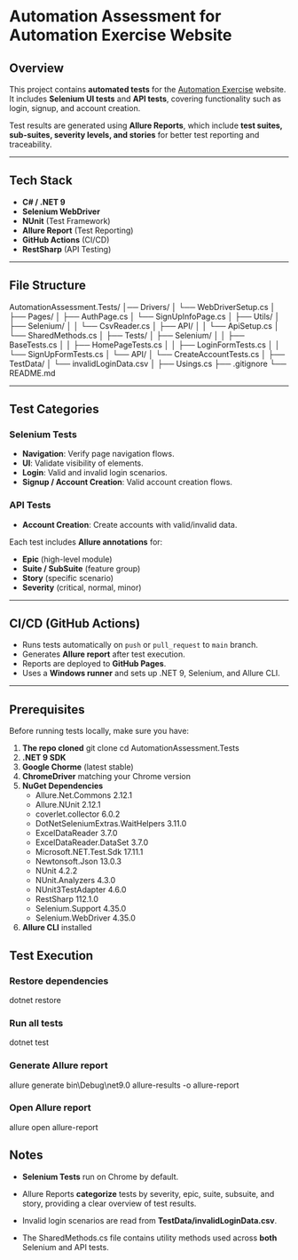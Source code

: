 # Automation Assessment for Automation Exercise Website

## Overview

This project contains **automated tests** for the [Automation Exercise](https://automationexercise.com) website.  
It includes **Selenium UI tests** and **API tests**, covering functionality such as login, signup, and account creation.

Test results are generated using **Allure Reports**, which include **test suites, sub-suites, severity levels, and stories** for better test reporting and traceability.

---

## Tech Stack

- **C# / .NET 9**
- **Selenium WebDriver**
- **NUnit** (Test Framework)
- **Allure Report** (Test Reporting)
- **GitHub Actions** (CI/CD)
- **RestSharp** (API Testing)

---

## File Structure

AutomationAssessment.Tests/
│── Drivers/
│ └── WebDriverSetup.cs
│
├── Pages/
│ ├── AuthPage.cs
│ └── SignUpInfoPage.cs
│
├── Utils/
│ ├── Selenium/
│ │ └── CsvReader.cs
│ ├── API/
│ │ └── ApiSetup.cs
│ └── SharedMethods.cs
│
├── Tests/
│ ├── Selenium/
│ │ ├── BaseTests.cs
│ │ ├── HomePageTests.cs
│ │ ├── LoginFormTests.cs
│ │ └── SignUpFormTests.cs
│ └── API/
│ └── CreateAccountTests.cs
│
├── TestData/
│ └── invalidLoginData.csv
│
├── Usings.cs
├── .gitignore
└── README.md

---

## Test Categories

### **Selenium Tests**

- **Navigation**: Verify page navigation flows.
- **UI**: Validate visibility of elements.
- **Login**: Valid and invalid login scenarios.
- **Signup / Account Creation**: Valid account creation flows.

### **API Tests**

- **Account Creation**: Create accounts with valid/invalid data.

Each test includes **Allure annotations** for:

- **Epic** (high-level module)
- **Suite / SubSuite** (feature group)
- **Story** (specific scenario)
- **Severity** (critical, normal, minor)

---

## CI/CD (GitHub Actions)

- Runs tests automatically on `push` or `pull_request` to `main` branch.
- Generates **Allure report** after test execution.
- Reports are deployed to **GitHub Pages**.
- Uses a **Windows runner** and sets up .NET 9, Selenium, and Allure CLI.

---

## Prerequisites

Before running tests locally, make sure you have:

1. **The repo cloned**
   git clone <repo-url>
   cd AutomationAssessment.Tests
2. **.NET 9 SDK**
3. **Google Chorme** (latest stable)
4. **ChromeDriver** matching your Chrome version
5. **NuGet Dependencies**
   - Allure.Net.Commons 2.12.1
   - Allure.NUnit 2.12.1
   - coverlet.collector 6.0.2
   - DotNetSeleniumExtras.WaitHelpers 3.11.0
   - ExcelDataReader 3.7.0
   - ExcelDataReader.DataSet 3.7.0
   - Microsoft.NET.Test.Sdk 17.11.1
   - Newtonsoft.Json 13.0.3
   - NUnit 4.2.2
   - NUnit.Analyzers 4.3.0
   - NUnit3TestAdapter 4.6.0
   - RestSharp 112.1.0
   - Selenium.Support 4.35.0
   - Selenium.WebDriver 4.35.0
6. **Allure CLI** installed

## Test Execution

### Restore dependencies

dotnet restore

### Run all tests

dotnet test

### Generate Allure report

allure generate bin\Debug\net9.0 allure-results -o allure-report

### Open Allure report

allure open allure-report

## Notes

- **Selenium Tests** run on Chrome by default.

- Allure Reports **categorize** tests by severity, epic, suite, subsuite, and story, providing a clear overview of test results.

- Invalid login scenarios are read from **TestData/invalidLoginData.csv**.

- The SharedMethods.cs file contains utility methods used across **both** Selenium and API tests.
